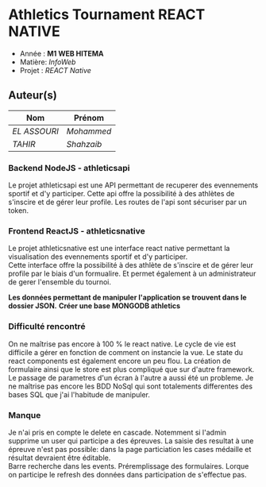 # Athletics Tournament REACT NATIVE

- Année : **M1 WEB HITEMA**
- Matière: *InfoWeb*
- Projet : *REACT Native*

## Auteur(s)

|Nom|Prénom|
|--|--|
*EL ASSOURI* | *Mohammed*|
*TAHIR* | *Shahzaib*|

### Backend NodeJS - athleticsapi

Le projet athleticsapi est une API permettant de recuperer des evennements sportif et d'y participer.
Cette api offre la possibilité à des athlètes de s'inscire et de gérer leur profile. Les routes de l'api sont sécuriser par un token.


### Frontend ReactJS - athleticsnative
  
Le projet athleticsnative est une interface react native permettant la visualisation des evennements sportif et d'y participer.  
Cette interface offre la possibilité à des athlète de s'inscire et de gérer leur profile par le biais d'un formualire.
Et permet également à un administrateur de gerer l'ensemble du tournoi.

**Les données permettant de manipuler l'application se trouvent dans le dossier JSON.**
**Créer une base MONGODB athletics**


### Difficulté rencontré

On ne maîtrise pas encore à 100 % le react native. 
Le cycle de vie est difficile a gérer en fonction de comment on instancie la vue.
Le state du react components est également encore un peu flou.
La création de formulaire ainsi que le store est plus compliqué que sur d'autre framework.
Le passage de parametres d'un écran à l'autre a aussi été un probleme.
Je ne maîtrise pas encore les BDD NoSql qui sont totalements differentes des bases SQL que j'ai l'habitude de manipuler.

### Manque

Je n'ai pris en compte le delete en cascade.
Notemment si l'admin supprime un user qui participe a des épreuves.
La saisie des resultat à une épreuve n'est pas possible: dans la page particiation les cases médaille et résultat devraient être éditable.  
Barre recherche dans les events.
Préremplissage des formulaires.
Lorque on participe le refresh des données dans participation de s'effectue pas.
